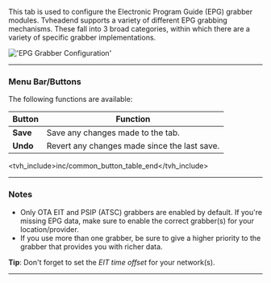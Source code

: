 This tab is used to configure the Electronic Program Guide (EPG) 
grabber modules. Tvheadend supports a variety of different EPG 
grabbing mechanisms. These fall into 3 broad categories, within which 
there are a variety of specific grabber implementations.

!['EPG Grabber Configuration'](static/img/doc/epggrabber_modules/tab.png)

---

### Menu Bar/Buttons

The following functions are available:

Button                      | Function
----------------------------|-------------------
**Save**                    | Save any changes made to the tab.
**Undo**                    | Revert any changes made since the last save.

<tvh_include>inc/common_button_table_end</tvh_include>

---

### Notes

* Only OTA EIT and PSIP (ATSC) grabbers are enabled by default. If 
you're missing EPG data, make sure to enable the correct grabber(s) 
for your location/provider.
* If you use more than one grabber, be sure to give a higher priority 
to the grabber that provides you with richer data.

**Tip**: Don't forget to set the *EIT time offset* for your network(s).

---
